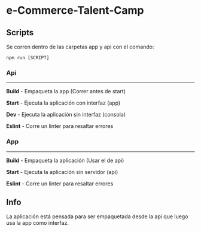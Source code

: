 # e-Commerce-Talent-Camp

## Scripts

Se corren dentro de las carpetas app y api con el comando:

`npm run [SCRIPT]`

### Api

---

**Build** - Empaqueta la app (Correr antes de start)

**Start** - Ejecuta la aplicación con interfaz (app)

**Dev** - Ejecuta la aplicación sin interfaz (consola)

**Eslint** - Corre un linter para resaltar errores

### App

---

**Build** - Empaqueta la aplicación (Usar el de api)

**Start** - Ejecuta la aplicación sin servidor (api)

**Eslint** - Corre un linter para resaltar errores

## Info

La aplicación está pensada para ser empaquetada desde la api que luego usa la app como interfaz.
